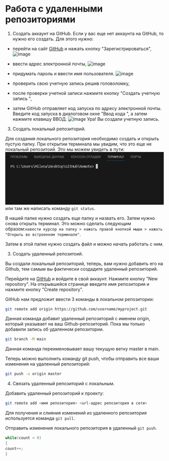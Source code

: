 # **Работа с удаленными репозиториями**
1. Создать аккаунт на GitHub.
Если у вас еще нет аккаунта на GitHub, то нужно его создать. Для этого нужно:
 * перейти на сайт [GitHub](https://github.com) и нажать кнопку "Зарегистрироваться",
   ![image](https://github.com/MilenaIll/Remote_1/assets/145666087/d77631c1-2343-428f-a2d1-d703cf48b6a2)
   
 * ввести адрес электронной почты,
   ![image](https://github.com/MilenaIll/Remote_1/assets/145666087/2379d66c-9b6a-4663-8b26-841692a8a288)
   
 * придумать пароль и ввести имя пользователя.
   ![image](https://github.com/MilenaIll/Remote_1/assets/145666087/eb5da23c-c6b1-41c4-a718-6f84b6e9802e)

 * проверить свою учетную запись решив головоломку,
 * после проверки учетной записи нажмите кнопку "Создать учетную запись ",
 * затем GitHub отправляет код запуска по адресу электронной почты. Введите код запуска в диалоговом окне "Ввод кода ", а затем нажмите клавишу ВВОД.
   ![image](https://github.com/MilenaIll/Remote_1/assets/145666087/09290d03-4052-44d0-ad0f-c72a6f8a7ac0)
Ура! Вы создали учетную запись.
   
3. Создать локальный репозиторий.

Для создания локального репозитория необходимо создать и открыть пустую папку. При открытии терминала мы увидим, что это еще не локальный репозитоий. Это мы можем увидеть в пути:  
![Alt text](image.png) или там же написать команду `git status`. 

В нашей папке нужно создать еще папку и назвать его. Затем нужно снова открыть терминал. Это можно сделать следующим образом:`навести курсор на папку > нажать правой кнопкой мыши > нажать "Открыть во встроенном терминале"`. 

Затем в этой папке нужно создать файл и можно начать работать с ним.

3. Создать удаленный репозитоий.

Вы создали локальный репозиторий, теперь, вам нужно добавить его на Github, тем самым вы фактически создадите удаленный репозиторий.

Перейдите на [GitHub](https://github.com) и войдите в свой аккаунт. Нажмите кнопку "New repository". На открывшейся странице введите имя репозитория и нажмите кнопку "Create repository".

GitHub нам предложит ввести 3 команды в локальном репозитории:
```Bash
git remote add origin https://github.com/username/myproject.git
```
Данная команда добавит удаленный репозиторий с именем origin, который указывает на ваш Github-репозиторий. Пока мы только добавили запись об удаленном репозитории.

```Bash
git branch -M main
```
Данная команда переименовывает вашу текущую ветку master в main.

Теперь можно выполнить команду git push, чтобы отправить все ваши изменения на удаленный репозиторий:
```Bash
git push -u origin master
```
4. Связать удаленный репозиторий с локальным.

Добавить удаленный репозиторий к проекту:
```Bash
git remote add <имя репозитория> <url-адрес репозитория в сети>
```

Для получения и слияния изменений из удаленного репозитория используется команда `git pull`.

Отправить изменения локального репозитория в удаленный `git push`.

```C#
while(count < 0)
{
count++;
}
```

